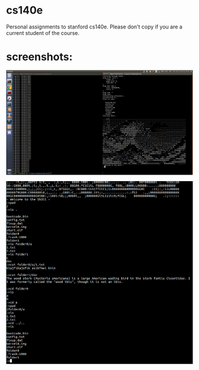 # cs140e
Personal assignments to stanford cs140e. Please don't copy if you are a current student of the course.

# screenshots:

![shell start up](/pics/cs140e_shell_splash.png?raw=true "shell start up")


![shell commands for assignment 2](/pics/cs140e_shell_0.png?raw=true "more shell stuff")


